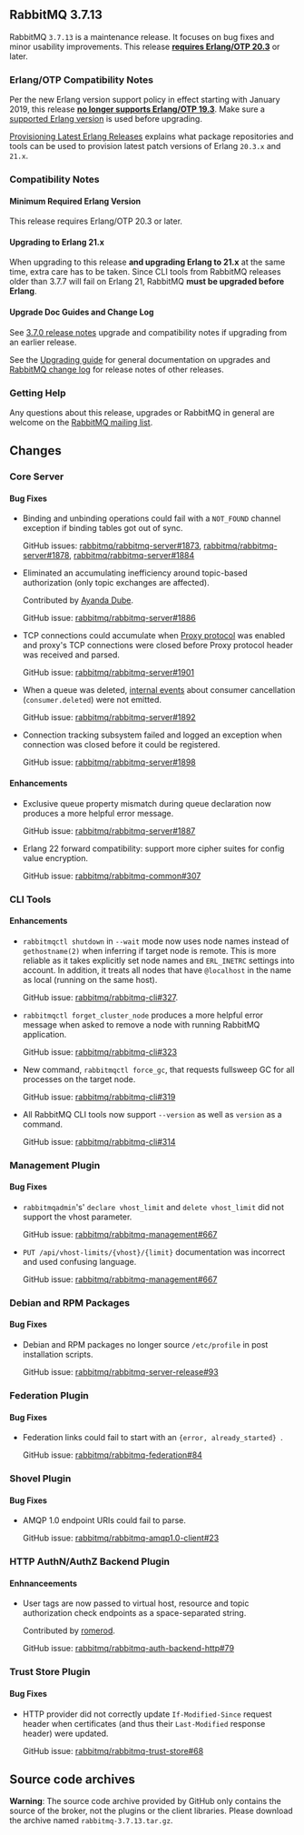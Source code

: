 ## RabbitMQ 3.7.13

RabbitMQ `3.7.13` is a maintenance release. It focuses on bug fixes and
minor usability improvements. This release [**requires Erlang/OTP 20.3**](https://www.rabbitmq.com/which-erlang.html) or later.

### Erlang/OTP Compatibility Notes

Per the new Erlang version support policy in effect starting with January 2019,
this release [**no longer supports Erlang/OTP 19.3**](https://groups.google.com/d/msg/rabbitmq-users/G4UJ9zbIYHs/qCeyjkjyCQAJ).
Make sure a [supported Erlang version](https://www.rabbitmq.com/which-erlang.html) is used before upgrading.

[Provisioning Latest Erlang Releases](https://www.rabbitmq.com/which-erlang.html#erlang-repositories)
explains what package repositories and tools can be used to provision latest patch versions of
Erlang `20.3.x` and `21.x`.

### Compatibility Notes

#### Minimum Required Erlang Version

This release requires Erlang/OTP 20.3 or later.

#### Upgrading to Erlang 21.x

When upgrading to this release **and upgrading Erlang to 21.x** at the same time, extra care has to be taken.
Since CLI tools from RabbitMQ releases older than 3.7.7 will fail on Erlang 21,
RabbitMQ **must be upgraded before Erlang**.

#### Upgrade Doc Guides and Change Log

See [3.7.0 release notes](https://github.com/rabbitmq/rabbitmq-server/releases/tag/v3.7.0) upgrade and
compatibility notes if upgrading from an earlier release.

See the [Upgrading guide](http://www.rabbitmq.com/upgrade.html) for general documentation on upgrades and
[RabbitMQ change log](http://www.rabbitmq.com/changelog.html) for release notes of other releases.

### Getting Help

Any questions about this release, upgrades or RabbitMQ in general are welcome on the
[RabbitMQ mailing list](https://groups.google.com/forum/#!forum/rabbitmq-users).


## Changes

### Core Server

#### Bug Fixes

 * Binding and unbinding operations could fail with a `NOT_FOUND` channel exception if binding tables
   got out of sync.

   GitHub issues: [rabbitmq/rabbitmq-server#1873](https://github.com/rabbitmq/rabbitmq-server/issues/1873), [rabbitmq/rabbitmq-server#1878](https://github.com/rabbitmq/rabbitmq-server/pull/1878), [rabbitmq/rabbitmq-server#1884](https://github.com/rabbitmq/rabbitmq-server/pull/1884)

 * Eliminated an accumulating inefficiency around topic-based authorization (only topic
   exchanges are affected).

   Contributed by [Ayanda Dube](https://github.com/Ayanda-D).

   GitHub issue: [rabbitmq/rabbitmq-server#1886](https://github.com/rabbitmq/rabbitmq-server/pull/1886)

 * TCP connections could accumulate when [Proxy protocol](https://www.rabbitmq.com/networking.html#proxy-protocol)
   was enabled and proxy's TCP connections were closed before Proxy protocol header was received and parsed.

   GitHub issue: [rabbitmq/rabbitmq-server#1901](https://github.com/rabbitmq/rabbitmq-server/issues/1901)

 * When a queue was deleted, [internal events](https://github.com/rabbitmq/rabbitmq-event-exchange)
   about consumer cancellation (`consumer.deleted`) were not emitted.

   GitHub issue: [rabbitmq/rabbitmq-server#1892](https://github.com/rabbitmq/rabbitmq-server/issues/1892)

 * Connection tracking subsystem failed and logged an exception when connection was closed before it could
   be registered.

   GitHub issue: [rabbitmq/rabbitmq-server#1898](https://github.com/rabbitmq/rabbitmq-server/pull/1898)

#### Enhancements

 * Exclusive queue property mismatch during queue declaration now produces a more helpful
   error message.

   GitHub issue: [rabbitmq/rabbitmq-server#1887](https://github.com/rabbitmq/rabbitmq-server/issues/1887)

 * Erlang 22 forward compatibility: support more cipher suites for config value encryption.

   GitHub issue: [rabbitmq/rabbitmq-common#307](https://github.com/rabbitmq/rabbitmq-common/pull/307)


### CLI Tools

#### Enhancements

 * `rabbitmqctl shutdown` in `--wait` mode now uses node names instead of `gethostname(2)` when inferring
    if target node is remote. This is more reliable as it takes explicitly set node names and `ERL_INETRC`
    settings into account. In addition, it treats all nodes that have `@localhost` in the name as local
    (running on the same host).
    
    GitHub issue: [rabbitmq/rabbitmq-cli#327](https://github.com/rabbitmq/rabbitmq-cli/issues/327).

 * `rabbitmqctl forget_cluster_node` produces a more helpful error message when asked to remove a node with running
   RabbitMQ application.

   GitHub issue: [rabbitmq/rabbitmq-cli#323](https://github.com/rabbitmq/rabbitmq-cli/issues/323)

 * New command, `rabbitmqctl force_gc`, that requests fullsweep GC for all processes on the target node.

   GitHub issue: [rabbitmq/rabbitmq-cli#319](https://github.com/rabbitmq/rabbitmq-cli/issues/319)

 * All RabbitMQ CLI tools now support `--version` as well as `version` as a command.

   GitHub issue: [rabbitmq/rabbitmq-cli#314](https://github.com/rabbitmq/rabbitmq-cli/issues/314)


### Management Plugin

#### Bug Fixes

 * `rabbitmqadmin`'s' `declare vhost_limit` and `delete vhost_limit` did not support the vhost
   parameter.

   GitHub issue: [rabbitmq/rabbitmq-management#667](https://github.com/rabbitmq/rabbitmq-management/issues/667)

 * `PUT /api/vhost-limits/{vhost}/{limit}` documentation was incorrect and used confusing language.

   GitHub issue: [rabbitmq/rabbitmq-management#667](https://github.com/rabbitmq/rabbitmq-management/issues/667)


### Debian and RPM Packages

#### Bug Fixes

 * Debian and RPM packages no longer source `/etc/profile` in post installation scripts.

   GitHub issue: [rabbitmq/rabbitmq-server-release#93](https://github.com/rabbitmq/rabbitmq-server-release/issues/93)


### Federation Plugin

#### Bug Fixes

 * Federation links could fail to start with an `{error, already_started} `.
 
   GitHub issue: [rabbitmq/rabbitmq-federation#84](https://github.com/rabbitmq/rabbitmq-federation/issues/84)


### Shovel Plugin

#### Bug Fixes

 * AMQP 1.0 endpoint URIs could fail to parse.

   GitHub issue: [rabbitmq/rabbitmq-amqp1.0-client#23](https://github.com/rabbitmq/rabbitmq-amqp1.0-client/issues/23)


### HTTP AuthN/AuthZ Backend Plugin

#### Enhnanceements

 * User tags are now passed to virtual host, resource and topic authorization check endpoints as a space-separated string.

   Contributed by [romerod](https://github.com/romerod).

   GitHub issue: [rabbitmq/rabbitmq-auth-backend-http#79](https://github.com/rabbitmq/rabbitmq-auth-backend-http/issues/79)


### Trust Store Plugin

#### Bug Fixes

 * HTTP provider did not correctly update `If-Modified-Since` request header when certificates
   (and thus their `Last-Modified` response header) were updated.

   GitHub issue: [rabbitmq/rabbitmq-trust-store#68](https://github.com/rabbitmq/rabbitmq-trust-store/issues/68)


## Source code archives

**Warning**: The source code archive provided by GitHub only contains the source of the broker,
not the plugins or the client libraries. Please download the archive named `rabbitmq-3.7.13.tar.gz`.

